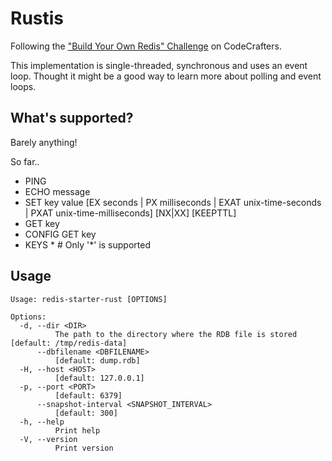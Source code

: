 # Rustis

Following the ["Build Your Own Redis" Challenge](https://codecrafters.io/challenges/redis) on CodeCrafters.

This implementation is single-threaded, synchronous and uses an event loop.
Thought it might be a good way to learn more about polling and event loops.

## What's supported?

Barely anything!

So far.. 

* PING
* ECHO message
* SET key value [EX seconds | PX milliseconds | EXAT unix-time-seconds | PXAT unix-time-milliseconds] [NX|XX] [KEEPTTL]
* GET key
* CONFIG GET key
* KEYS *  # Only '*' is supported

## Usage

```
Usage: redis-starter-rust [OPTIONS]

Options:
  -d, --dir <DIR>
          The path to the directory where the RDB file is stored [default: /tmp/redis-data]
      --dbfilename <DBFILENAME>
          [default: dump.rdb]
  -H, --host <HOST>
          [default: 127.0.0.1]
  -p, --port <PORT>
          [default: 6379]
      --snapshot-interval <SNAPSHOT_INTERVAL>
          [default: 300]
  -h, --help
          Print help
  -V, --version
          Print version
```
